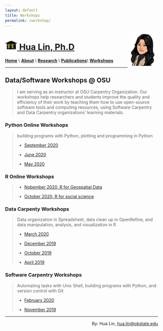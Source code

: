 ```yaml
---
layout: default
title: Workshops
permalink: /workshop/
---
```


<a href="http://drhualin.github.io"><img style="float: right; width: 90px; margin: 0px 5px 20px" src="/images/Me_regards1.png">
<h1> <img style="float: center; width: 40px; margin: 0px 0px 0px" src="/images/logo-goldB.jpg">  Hua Lin, Ph.D </h1>

  
[**Home**](/)  \ [**About**](/about) \ [**Research**](/research) \ [**Publications**](/publications.md)\ [**Workshops**](/workshops) 

***********

## Data/Software Workshops @ OSU

> I am serving as an instructor at OSU Carpentry Organization. Our workshops help researchers and students improve the quality and efficiency of their work by teaching them how to use open-source software tools and computing resources, using Software Carpentry and Data Carpentry organizations’ learning materials. 

### Python Online Workshops
> building programs with Python, plotting and programming in Python
> - [September 2020](https://osu-carpentry.github.io/2020-09-28-okstate) 
> 
> - [June 2020](https://osu-carpentry.github.io/2020-06-11-okstate/)
>
> - [May 2020](https://osu-carpentry.github.io/2020-05-11-okstate/)

### R Online Workshops
> - [Nobember 2020, R for Geospatial Data](https://osu-carpentry.github.io/2020-11-06-okstate/)
>
> - [October 2020, R for social science](https://osu-carpentry.github.io/2020-10-26-okstate)

### Data Carpenty Workshops
> Data organization in Spreadsheet, data clean up in OpenRefine, and data manipulation, analysis, and visualization in R
>
> - [March 2020](https://osu-carpentry.github.io/2020-03-16-okstate/)
>
> - [December 2019](https://osu-carpentry.github.io/2019-12-16-okstate/)
>
> - [October 2019](https://osu-carpentry.github.io/2019-10-24-okstate/)
>
> - [April 2019](https://osu-carpentry.github.io/2019-04-18-okstate/)
>
### Software Carpentry Workshops
> Automating tasks with Unix Shell, building programs with Python, and version control with Git
> - [February 2020](https://osu-carpentry.github.io/2020-02-06-okstate/)
>
> - [November 2019](https://osu-carpentry.github.io/2019-11-01-okstate/)


***********************
<h8><div style="text-align: right">By: Hua Lin, hua.lin@okstate.edu</div></h8>
